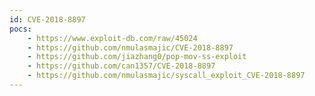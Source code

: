 ```yaml
---
id: CVE-2018-8897
pocs:
    - https://www.exploit-db.com/raw/45024
    - https://github.com/nmulasmajic/CVE-2018-8897
    - https://github.com/jiazhang0/pop-mov-ss-exploit
    - https://github.com/can1357/CVE-2018-8897
    - https://github.com/nmulasmajic/syscall_exploit_CVE-2018-8897
---
```

